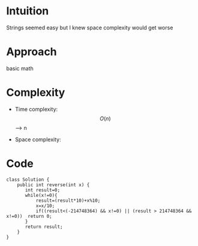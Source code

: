 # Intuition
Strings seemed easy but I knew space complexity would get worse

# Approach
basic math

# Complexity
- Time complexity:
$$O(n)$$ --> n

- Space complexity:
<!-- Add your space complexity here, e.g. $$O(n)$$ -->

# Code
```
class Solution {
    public int reverse(int x) {
       int result=0;
       while(x!=0){
           result=(result*10)+x%10;
           x=x/10;
           if((result<(-214748364) && x!=0) || (result > 214748364 && x!=0))  return 0;
       }
       return result;
    }
}
```